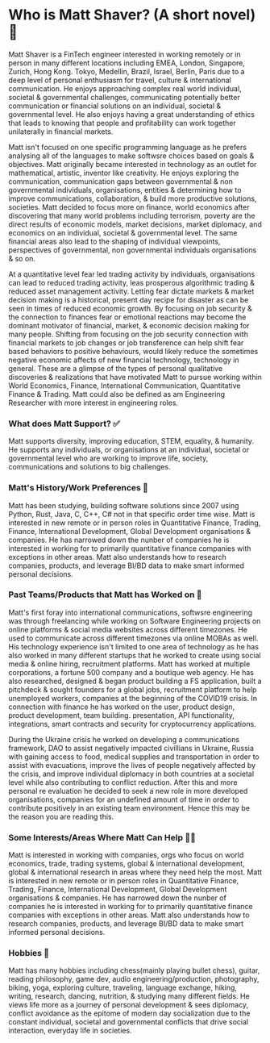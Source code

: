 # Who is Matt Shaver? (A short novel)🤵 

Matt Shaver is a FinTech engineer interested in working remotely or in person in many different locations including EMEA, London, Singapore, Zurich, Hong Kong. Tokyo, Medellin, Brazil, Israel, Berlin, Paris due to a deep level of personal enthusiasm for travel, culture & international communication. He enjoys approaching complex real world individual, societal & governmental challenges, communicating potentially better communication or financial solutions on an individual, societal & governmental level. He also enjoys having a great understanding of ethics that leads to knowing that people and profitability can work together unilaterally in financial markets. 

Matt isn't focused on one specific programming language as he prefers analysing all of the languages to make softwsre choices based on goals & objectives. Matt originally became interested in technology as an outlet for mathematical, artistic, inventor like creativity. He enjoys exploring the communication, communication gaps between governmental & non governmental individuals, organisations, entities & determining how to improve communications, collaboration, & build more productive solutions, societies. Matt decided to focus more on finance, world economics after discovering that many world problems including terrorism, poverty are the direct results of economic models, market decisions, market diplomacy, and economics on an individual, societal & governmental level. The same financial areas also lead to the shaping of individual viewpoints, perspectives of governmental, non governmental individuals organisations & so on. 

At a quantitative level fear led trading activity by individuals, organisations can lead to reduced trading activity, leas prosperous algorithmic trading & reduced asset management activity. Letting fear dictate markets & market decision making is a historical, present day recipe for disaster as can be seen in times of reduced economic growth. By focusing on job security & the connection to finances fear or emotional reactions may become the dominant motivator of financial, market, & economic decision making for many people. Shifting from focusing on the job security connection with financial markets to job changes or job transference can help shift fear based behaviors to positive behaviours, would likely reduce the sometimes negative economic affects of new financial technology, technology in general.  These are a glimpse of the types of personal qualitative discoveries & realizations that have motivated Matt to pursue working within World Economics, Finance, International Communication, Quantitative Finance & Trading. Matt could also be defined as am Engineering Researcher with more interest in engineering roles. 

### What does Matt Support? ✅ 

Matt supports diversity, improving education, STEM, equality, & humanity. He supports any individuals, or organisations at an individual, societal or governmental level who are working to improve life, society, communications and solutions to big challenges. 

### Matt's History/Work Preferences 🌆 

Matt has been studying, building software solutions since 2007 using Python, Rust, Java, C, C++, C# not in that specific order time wise. Matt is interested in new remote or in person roles in Quantitative Finance, Trading, Finance, International Development, Global Development organisations & companies. He has narrowed down the nunber of companies he is interested in working for to primarily quantitative finance companies with exceptions in other areas. Matt also understands how to research companies, products, and leverage BI/BD data to make smart informed personal decisions. 

### Past Teams/Products that Matt has Worked on 🌆 

Matt's first foray into international communications, softwsre engineering was through freelancing while working on Software Engineering projects on online platforms & social media websites across different timezones. He used to communicate across different timezones via online MOBAs as well. His technology experience isn't limited to one area of technology as he has also worked in many different startups that he worked to create using social media & online hiring, recruitment platforms. Matt has worked at multiple corporations, a fortune 500 company and a boutique web agency. He has also researched, designed & began product building a FS application, built a pitchdeck & sought founders for a global jobs, recruitment platform to help unemployed workers, companies at the beginning of the COVID19 crisis. In connection with finance he has worked on the user, product design, product development, team building. presentation, API functionality, integrations, smart contracts and security for cryptocurrency applications. 

During the Ukraine crisis he worked on developing a communications framework, DAO to assist negatively impacted civillians in Ukraine, Russia with gaining access to food, medical supplies and transportation in order to assist with evacuations, improve the lives of people negatively affected by the crisis, and improve individual diplomacy in both countries at a societal level while also contributing to conflict reduction. After this and more personal re evaluation he decided to seek a new role in more developed organisations, companies for an undefined amount of time in order to contribute positively in an existing team environment. Hence this may be the reason you are reading this. 

### Some Interests/Areas Where Matt Can Help 👨‍💻 

Matt is interested in working with companies, orgs who focus on world economics, trade, trading systems, global & international development, global & international research in areas where they need help the most. 
Matt is interested in new remote or in person roles in Quantitative Finance, Trading, Finance, International Development, Global Development organisations & companies. He has narrowed down the nunber of companies he is interested in working for to primarily quantitative finance companies with exceptions in other areas. Matt also understands how to research companies, products, and leverage BI/BD data to make smart informed personal decisions. 

### Hobbies 🎨 

Matt has many hobbies including chess(mainly playing bullet chess), guitar, reading philosophy, game dev, audio engineering/production, photography, biking, yoga, exploring culture, traveling, language exchange, hiking, writing, research, dancing, nutrition, & studying many different fields. He views life more as a journey of personal development & sees diplomacy, conflict avoidance as the epitome of modern day socialization due to the constant individual, societal and governmental conflicts that drive social interaction, everyday life in societies. 

<!--
**thinkinginbinary/thinkinginbinary** is a ✨ _special_ ✨ repository because its `README.md` (this file) appears on your GitHub profile.

Here are some ideas to get you started:

- 🔭 I’m currently working on ...
- 🌱 I’m currently learning ...
- 👯 I’m looking to collaborate on ...
- 🤔 I’m looking for help with ...
- 💬 Ask me about ...
- 📫 How to reach me: ...
- 😄 Pronouns: ...
- ⚡ Fun fact: ...
-->
